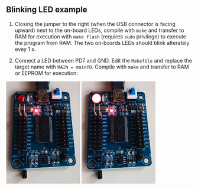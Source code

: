 ## Blinking LED example
1. Closing the jumper to the right (when the USB connector is facing upward) next to the on-board LEDs,
compile with ``make`` and transfer to RAM for execution with ``make flash`` (requires ``sudo`` privilege)
to execute the program from RAM. The two on-boards LEDs should blink alterately evey 1 s.

2. Connect a LED between PD7 and GND. Edit the ``Makefile`` and replace the target name with
``MAIN = mainPD``. Compile with ``make`` and transfer to RAM or EEPROM for execution:

<img src="IMG_20240630_071856_840.jpg" width=200>
<img src="IMG_20240630_071900_957.jpg" width=200>


